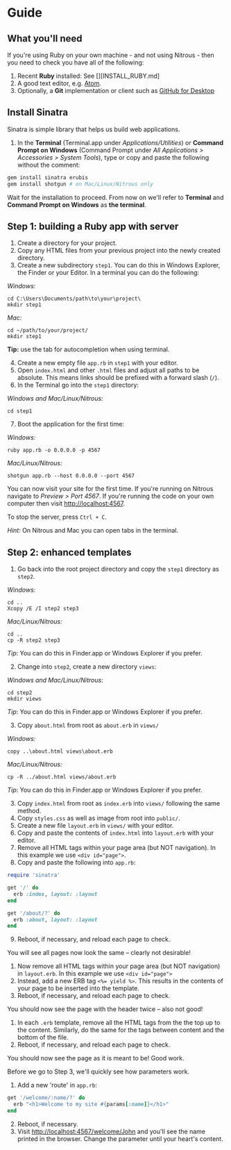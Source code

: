# Guide

## What you'll need

If you're using Ruby on your own machine - and not using Nitrous - then you need to check you have all of the following:

1. Recent **Ruby** installed: See [][INSTALL_RUBY.md]
3. A good text editor, e.g. [Atom](https://atom.io/).
2. Optionally, a **Git** implementation or client such as [GitHub for Desktop]()

## Install Sinatra

Sinatra is simple library that helps us build web applications.

1. In the **Terminal** (Terminal.app under *Applications/Utilities*) or **Command Prompt on Windows** (Command Prompt under *All Applications > Accessories > System Tools*), type or copy and paste the following without the comment:

  ```ruby
  gem install sinatra erubis
  gem install shotgun # on Mac/Linux/Nitrous only
  ```

  Wait for the installation to proceed. From now on we'll refer to **Terminal** and **Command Prompt on Windows** as **the terminal**.

## Step 1: building a Ruby app with server

1. Create a directory for your project.
2. Copy any HTML files from your previous project into the newly created directory.
3. Create a new subdirectory `step1`. You can do this in Windows Explorer, the Finder or your Editor. In a terminal you can do the following:

  _Windows:_

  ```shell
  cd C:\Users\Documents/path\to\your\project\
  mkdir step1
  ```

  _Mac:_

  ```shell
  cd ~/path/to/your/project/
  mkdir step1
  ```

  **Tip:** use the tab for autocompletion when using terminal.

4. Create a new empty file `app.rb` in `step1` with your editor.
5. Open `index.html` and other `.html` files and adjust all paths to be absolute. This means links should be prefixed with a forward slash (`/`).
6. In the Terminal go into the `step1` directory:

  _Windows and Mac/Linux/Nitrous:_

  ```shell
  cd step1
  ```

7. Boot the application for the first time:

  _Windows:_

  ```shell
  ruby app.rb -o 0.0.0.0 -p 4567
  ```

  _Mac/Linux/Nitrous:_

  ```shell
  shotgun app.rb --host 0.0.0.0 --port 4567
  ```

  You can now visit your site for the first time. If you're running on Nitrous
  navigate to _Preview > Port 4567_. If you're running the code on your own
  computer then visit <http://localhost:4567>.

  To stop the server, press `Ctrl + C`.

  *Hint:* On Nitrous and Mac you can open tabs in the terminal.

## Step 2: enhanced templates

1. Go back into the root project directory and copy the `step1` directory as `step2`.

  _Windows:_

  ```shell
  cd ..
  Xcopy /E /I step2 step3
  ```

  _Mac/Linux/Nitrous:_

  ```shell
  cd ..
  cp -R step2 step3
  ```

  *Tip*: You can do this in Finder.app or Windows Explorer if you prefer.

2. Change into `step2`, create a new directory `views`:

  _Windows and Mac/Linux/Nitrous_:

  ```shell
  cd step2
  mkdir views
  ```

  *Tip*: You can do this in Finder.app or Windows Explorer if you prefer.

3. Copy `about.html` from root as `about.erb` in `views/`

  _Windows:_
  ```shell
  copy ..\about.html views\about.erb
  ```

  _Mac/Linux/Nitrous:_

  ```shell
  cp -R ../about.html views/about.erb
  ```

  *Tip*: You can do this in Finder.app or Windows Explorer if you prefer.

3. Copy `index.html` from root as `index.erb` into `views/` following the same method.
4. Copy `styles.css` as well as image from root into `public/`.
5. Create a new file `layout.erb` in `views/` with your editor.
6. Copy and paste the contents of `index.html` into `layout.erb` with your editor.
7. Remove all HTML tags within your page area (but NOT navigation). In this example we use `<div id="page">`.
8. Copy and paste the following into `app.rb`:

  ```ruby
  require 'sinatra'

  get '/' do
    erb :index, layout: :layout
  end

  get '/about/?' do
    erb :about, layout: :layout
  end
  ```

9. Reboot, if necessary, and reload each page to check.

You will see all pages now look the same – clearly not desirable!

1. Now remove all HTML tags within your page area (but NOT navigation) in `layout.erb`.
  In this example we use `<div id="page">`
2. Instead, add a new ERB tag `<%= yield %>`. This results in the contents of your
  page to be inserted into the template.
3. Reboot, if necessary, and reload each page to check.

You should now see the page with the header twice – also not good!

1. In each `.erb` template, remove all the HTML tags from the the top up to the
  content. Similarly, do the same for the tags between content and the bottom of
  the file.
2. Reboot, if necessary, and reload each page to check.

You should now see the page as it is meant to be! Good work.

Before we go to Step 3, we'll quickly see how parameters work.

1. Add a new 'route' in `app.rb`:

  ```ruby
  get '/welcome/:name/?' do
    erb "<h1>Welcome to my site #{params[:name]}</h1>"
  end
  ```

2. Reboot, if necessary.
3. Visit <http://localhost:4567/welcome/John> and you'll see the name printed in the browser. Change the parameter until your heart's content.
